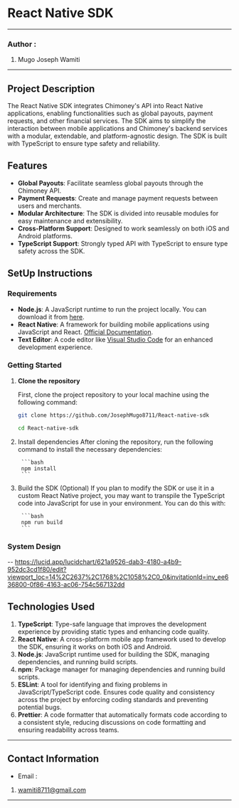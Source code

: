 #  React Native SDK
*****
### Author :
1. Mugo Joseph Wamiti 
****
## Project Description

The React Native SDK integrates Chimoney's API into React Native applications, enabling functionalities such as global payouts, 
payment requests, and other financial services. The SDK aims to simplify the interaction between mobile applications and 
Chimoney's backend services with a modular, extendable, and platform-agnostic design. 
The SDK is built with TypeScript to ensure type safety and reliability.

## Features

- **Global Payouts**: Facilitate seamless global payouts through the Chimoney API.
- **Payment Requests**: Create and manage payment requests between users and merchants.
- **Modular Architecture**: The SDK is divided into reusable modules for easy maintenance and extensibility.
- **Cross-Platform Support**: Designed to work seamlessly on both iOS and Android platforms.
- **TypeScript Support**: Strongly typed API with TypeScript to ensure type safety across the SDK.

## SetUp Instructions

### Requirements

- **Node.js**: A JavaScript runtime to run the project locally. You can download it from [here](https://nodejs.org/en).
- **React Native**: A framework for building mobile applications using JavaScript and React. [Official Documentation](https://reactnative.dev/).
- **Text Editor**: A code editor like [Visual Studio Code](https://code.visualstudio.com/download) for an enhanced development experience.

### Getting Started

1. **Clone the repository**

   First, clone the project repository to your local machine using the following command:

    ```bash
    git clone https://github.com/JosephMugo8711/React-native-sdk
    ```

    ```bash
    cd React-native-sdk
    ```

2. Install dependencies
After cloning the repository, run the following command to install the necessary dependencies:

        ```bash
        npm install
        ```
3. Build the SDK (Optional)
If you plan to modify the SDK or use it in a custom React Native project, you may want to transpile the TypeScript code into JavaScript for use in your environment. You can do this with:

        ```bash
        npm run build
        ```

### System Design
 -- https://lucid.app/lucidchart/621a9526-dab3-4180-a4b9-952dc3cd1f80/edit?viewport_loc=14%2C2637%2C1768%2C1058%2C0_0&invitationId=inv_ee636800-0f86-4163-ac06-754c567132dd



## Technologies Used

1. **TypeScript**: Type-safe language that improves the development experience by providing static types and enhancing code quality.
2. **React Native**: A cross-platform mobile app framework used to develop the SDK, ensuring it works on both iOS and Android.
3. **Node.js**: JavaScript runtime used for building the SDK, managing dependencies, and running build scripts.
4. **npm**: Package manager for managing dependencies and running build scripts.
5. **ESLint**: A tool for identifying and fixing problems in JavaScript/TypeScript code. Ensures code quality and consistency across the project by enforcing coding standards and preventing potential bugs.
6. **Prettier**: A code formatter that automatically formats code according to a consistent style, reducing discussions on code formatting and ensuring readability across teams.


*****
## Contact Information
* Email : 
1. wamiti8711@gmail.com
*****
